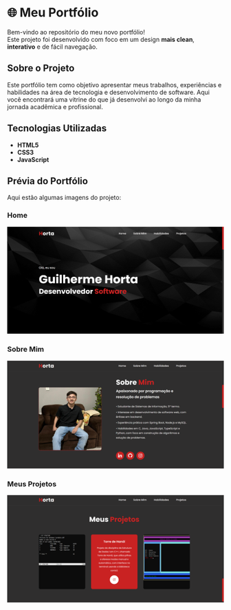 # 🌐 Meu Portfólio

Bem-vindo ao repositório do meu novo portfólio!  
Este projeto foi desenvolvido com foco em um design **mais clean**, **interativo** e de fácil navegação.  

## Sobre o Projeto
Este portfólio tem como objetivo apresentar meus trabalhos, experiências e habilidades na área de tecnologia e desenvolvimento de software.
Aqui você encontrará uma vitrine do que já desenvolvi ao longo da minha jornada acadêmica e profissional.

## Tecnologias Utilizadas
- **HTML5**  
- **CSS3**  
- **JavaScript**  

## Prévia do Portfólio
Aqui estão algumas imagens do projeto:

### Home
![Home](./img/home.png)

### Sobre Mim
![Sobre Mim](./img/sobreMim.png)

### Meus Projetos
![Meus Projetos](./img/meusProjetos.png)
